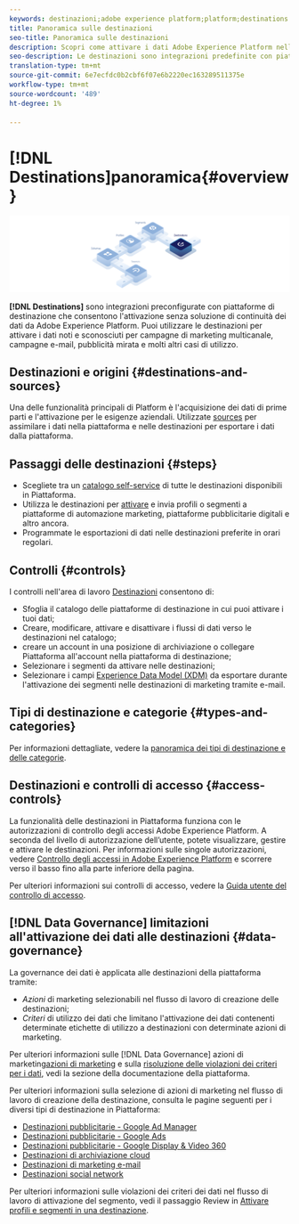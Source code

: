 ```yaml
---
keywords: destinazioni;adobe experience platform;platform;destinations overview overview overview;activate data;activate;
title: Panoramica sulle destinazioni
seo-title: Panoramica sulle destinazioni
description: Scopri come attivare i dati Adobe Experience Platform nelle destinazioni per campagne di marketing multicanale, e-mail, pubblicità mirata e altro ancora.
seo-description: Le destinazioni sono integrazioni predefinite con piattaforme di destinazione che consentono l'attivazione senza soluzione di continuità dei dati da Adobe Experience Platform. Puoi utilizzare Destinazioni in Adobe Experience Platform per attivare i dati noti e sconosciuti per campagne di marketing multicanale, campagne e-mail, pubblicità mirata e molti altri casi di utilizzo.
translation-type: tm+mt
source-git-commit: 6e7ecfdc0b2cbf6f07e6b2220ec163289511375e
workflow-type: tm+mt
source-wordcount: '489'
ht-degree: 1%

---
```



# [!DNL Destinations]panoramica{#overview}

![Banner della panoramica delle destinazioni](./assets/overview/destinations-overview-banner.png)

**[!DNL Destinations]** sono integrazioni preconfigurate con piattaforme di destinazione che consentono l&#39;attivazione senza soluzione di continuità dei dati da Adobe Experience Platform. Puoi utilizzare le destinazioni per attivare i dati noti e sconosciuti per campagne di marketing multicanale, campagne e-mail, pubblicità mirata e molti altri casi di utilizzo.

## Destinazioni e origini {#destinations-and-sources}

Una delle funzionalità principali di Platform è l&#39;acquisizione dei dati di prime parti e l&#39;attivazione per le esigenze aziendali. Utilizzate [sources](../sources/home.md) per assimilare i dati nella piattaforma e nelle destinazioni per esportare i dati dalla piattaforma.

## Passaggi delle destinazioni {#steps}

* Scegliete tra un [catalogo self-service](./catalog/overview.md) di tutte le destinazioni disponibili in Piattaforma.
* Utilizza le destinazioni per [attivare](./ui/activate-destinations.md) e invia profili o segmenti a piattaforme di automazione marketing, piattaforme pubblicitarie digitali e altro ancora.
* Programmate le esportazioni di dati nelle destinazioni preferite in orari regolari.

## Controlli {#controls}

I controlli nell&#39;area di lavoro [Destinazioni](./ui/destinations-workspace.md) consentono di:

* Sfoglia il catalogo delle piattaforme di destinazione in cui puoi attivare i tuoi dati;
* Creare, modificare, attivare e disattivare i flussi di dati verso le destinazioni nel catalogo;
* creare un account in una posizione di archiviazione o collegare Piattaforma all&#39;account nella piattaforma di destinazione;
* Selezionare i segmenti da attivare nelle destinazioni;
* Selezionare i campi [Experience Data Model (XDM)](../xdm/home.md) da esportare durante l&#39;attivazione dei segmenti nelle destinazioni di marketing tramite e-mail.

## Tipi di destinazione e categorie {#types-and-categories}

Per informazioni dettagliate, vedere la [panoramica dei tipi di destinazione e delle categorie](./destination-types.md).

## Destinazioni e controlli di accesso {#access-controls}

La funzionalità delle destinazioni in Piattaforma funziona con le autorizzazioni di controllo degli accessi Adobe Experience Platform. A seconda del livello di autorizzazione dell’utente, potete visualizzare, gestire e attivare le destinazioni. Per informazioni sulle singole autorizzazioni, vedere [Controllo degli accessi in Adobe Experience Platform](../access-control/home.md) e scorrere verso il basso fino alla parte inferiore della pagina.

Per ulteriori informazioni sui controlli di accesso, vedere la [Guida utente del controllo di accesso](../access-control/ui/overview.md).

## [!DNL Data Governance] limitazioni all&#39;attivazione dei dati alle destinazioni  {#data-governance}

La governance dei dati è applicata alle destinazioni della piattaforma tramite:

* *Azioni* di marketing selezionabili nel flusso di lavoro di creazione delle destinazioni;
* *Criteri* di utilizzo dei dati che limitano l&#39;attivazione dei dati contenenti determinate etichette di utilizzo a destinazioni con determinate azioni di marketing.

Per ulteriori informazioni sulle [!DNL Data Governance] azioni di marketing[azioni di marketing](../data-governance/policies/overview.md) e sulla [risoluzione delle violazioni dei criteri per i dati](../data-governance/enforcement/auto-enforcement.md), vedi la sezione  della documentazione della piattaforma.

Per ulteriori informazioni sulla selezione di azioni di marketing nel flusso di lavoro di creazione della destinazione, consulta le pagine seguenti per i diversi tipi di destinazione in Piattaforma:

* [Destinazioni pubblicitarie - Google Ad Manager  ](./catalog/advertising/google-ad-manager.md)
* [Destinazioni pubblicitarie - Google Ads](./catalog/advertising/google-ads-destination.md)
* [Destinazioni pubblicitarie - Google Display &amp; Video 360  ](./catalog/advertising/google-dv360.md)
* [Destinazioni di archiviazione cloud](./catalog/cloud-storage/workflow.md)
* [Destinazioni di marketing e-mail](./catalog/email-marketing/overview.md)
* [Destinazioni social network](./catalog/social/workflow.md)

Per ulteriori informazioni sulle violazioni dei criteri dei dati nel flusso di lavoro di attivazione del segmento, vedi il passaggio Review in [Attivare profili e segmenti in una destinazione](./ui/activate-destinations.md#review).